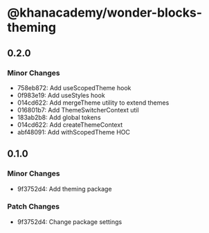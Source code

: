 # @khanacademy/wonder-blocks-theming

## 0.2.0

### Minor Changes

-   758eb872: Add useScopedTheme hook
-   0f983e19: Add useStyles hook
-   014cd622: Add mergeTheme utility to extend themes
-   016801b7: Add ThemeSwitcherContext util
-   183ab2b8: Add global tokens
-   014cd622: Add createThemeContext
-   abf48091: Add withScopedTheme HOC

## 0.1.0

### Minor Changes

-   9f3752d4: Add theming package

### Patch Changes

-   9f3752d4: Change package settings
